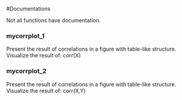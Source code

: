 #Documentations

Not all functions have documentation.

### mycorrplot_1
Present the result of correlations in a figure with table-like structure. Visualize the result of: corr(X)  

### mycorrplot_2 
Present the result of correlations in a figure with table-like structure. Visualize the result of: corr(X,Y)  
